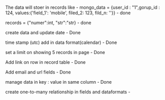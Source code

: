 The data will stoer in records like - 
mongo_data = {user_id :  "1",gorup_id : 124, values:{'field_1': 'mobile', filed_2: 123, fild_n: ''}} - done

records = {"numer":int, "str":"str} - done

create data and update date - Done

time stamp (utc) add in data format(calendar) - Done

set a limit on showing 5 records in page - Done

Add link on row in record table - Done

Add email and url fields - Done

manage data in key : value in same column - Done

create one-to-many relationship in fields and dataformats - 
